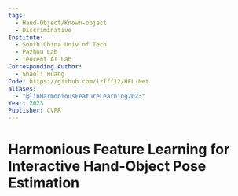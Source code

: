 ```yaml
---
tags:
  - Hand-Object/Known-object
  - Discriminative
Institute:
  - South China Univ of Tech
  - Pazhou Lab
  - Tencent AI Lab
Corresponding Author:
  - Shaoli Huang
Code: https://github.com/lzfff12/HFL-Net
aliases:
  - "@linHarmoniousFeatureLearning2023"
Year: 2023
Publisher: CVPR
---
```

# Harmonious Feature Learning for Interactive Hand-Object Pose Estimation

